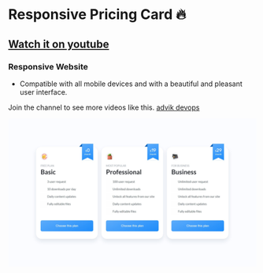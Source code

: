 # Responsive Pricing Card 🔥
## [Watch it on youtube](https://youtu.be/)
### Responsive  Website 


- Compatible with all mobile devices and with a beautiful and pleasant user interface.

Join the channel to see more videos like this. [advik devops](https://yt.oia.bio/advik)

![Pricing Card](/preview.png)
